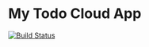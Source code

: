 # My Todo Cloud App

[![Build Status](https://travis-ci.com/jpolanco94/todo-cloud-starter.svg?branch=master)](https://travis-ci.com/jpolanco94/todo-cloud-starter)